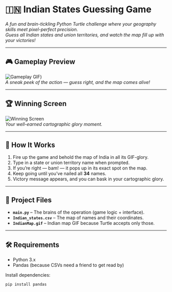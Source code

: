 # 🇮🇳 Indian States Guessing Game  

*A fun and brain-tickling Python Turtle challenge where your geography skills meet pixel-perfect precision.*  
*Guess all Indian states and union territories, and watch the map fill up with your victories!*  

---

## 🎮 Gameplay Preview  
![Gameplay GIF](https://github.com/user-attachments/assets/4f480231-8e92-4fe3-adf9-cb9e52167b57))  
*A sneak peek of the action — guess right, and the map comes alive!*  

---

## 🏆 Winning Screen  
![Winning Screen](<img width="868" height="960" alt="Screenshot 2025-08-14 184632" src="https://github.com/user-attachments/assets/57572840-b40a-4035-9d87-dcfe679c04df" />)  
*Your well-earned cartographic glory moment.*  

---

## 📖 How It Works  
1. Fire up the game and behold the map of India in all its GIF-glory.  
2. Type in a state or union territory name when prompted.  
3. If you’re right — bam! — it pops up in its exact spot on the map.  
4. Keep going until you’ve nailed all **34** names.  
5. Victory message appears, and you can bask in your cartographic glory.  

---

## 📂 Project Files  
- **`main.py`** – The brains of the operation (game logic + interface).  
- **`Indian_states.csv`** – The map of names and their coordinates.  
- **`IndianMap.gif`** – Indian map GIF because Turtle accepts only those.  

---

## 🛠️ Requirements  
- Python 3.x  
- Pandas (because CSVs need a friend to get read by)  

Install dependencies:  
```bash
pip install pandas
